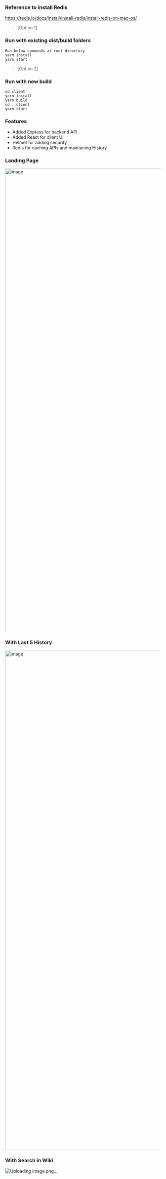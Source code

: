 
### Reference to install Redis
https://redis.io/docs/install/install-redis/install-redis-on-mac-os/

> [Option 1]
### Run with existing dist/build folders

```
Run below commands at root directory
yarn install
yarn start
```


> [Option 2]
### Run with new build

```
cd client
yarn install
yarn build
cd ..client
yarn start
```

### Features

- Added Express for backend API
- Added React for client UI
- Helmet for adding security
- Redis for caching APIs and maintaning History

### Landing Page
<img width="1502" alt="image" src="https://github.com/sunnypuri/wiki-search/assets/19977722/eae147f5-131f-4c83-b062-da37c6aaa5b3">

### With Last 5 History
<img width="1618" alt="image" src="https://github.com/sunnypuri/wiki-search/assets/19977722/a9be3d44-2b33-4f9e-b54e-de401bad5890">

### With Search in Wiki
![Uploading image.png…]()
